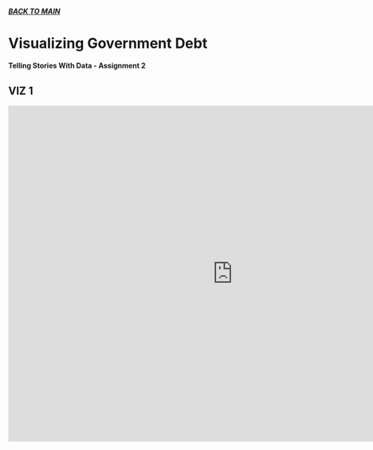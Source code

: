 ##### [**BACK TO MAIN**](https://gmccloskey13.github.io/mccloskey-portfolio/)

# Visualizing Government Debt
#### Telling Stories With Data - Assignment 2

##  VIZ 1

<iframe src="https://data.oecd.org/chart/6gMb" width="900" height="675" style="border: 0" mozallowfullscreen="true" webkitallowfullscreen="true" allowfullscreen="true"><a href="https://data.oecd.org/chart/6gMb" target="_blank">OECD Chart: General government debt, Total, % of GDP, Annual, 2017</a></iframe>
